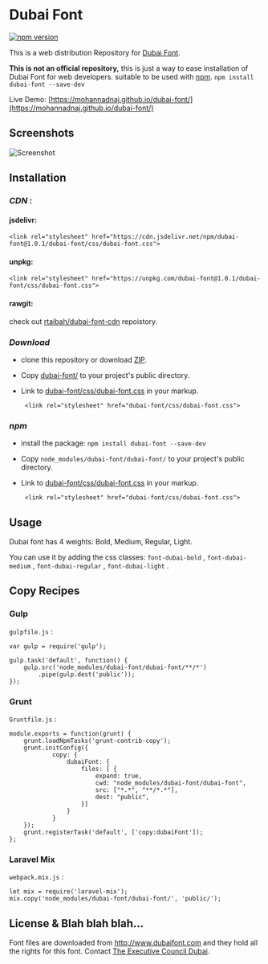 # Dubai Font

[![npm version](https://badge.fury.io/js/dubai-font.svg)](http://badge.fury.io/js/dubai-font)

This is a web distribution Repository for [Dubai Font](https://dubaifont.com).

**This is not an official repository,** this is just a way to ease installation of Dubai Font for web developers. suitable to be used with [npm](https://www.npmjs.com). `npm install dubai-font --save-dev`

Live Demo: [https://mohannadnaj.github.io/dubai-font/](https://mohannadnaj.github.io/dubai-font/)

## Screenshots

![Screenshot](https://mohannadnaj.github.io/dubai-font/screenshot.png)

## Installation

### *CDN* :

#### jsdelivr:

    <link rel="stylesheet" href="https://cdn.jsdelivr.net/npm/dubai-font@1.0.1/dubai-font/css/dubai-font.css">

#### unpkg:

    <link rel="stylesheet" href="https://unpkg.com/dubai-font@1.0.1/dubai-font/css/dubai-font.css">

#### rawgit:

check out [rtaibah/dubai-font-cdn](https://github.com/rtaibah/dubai-font-cdn/) repoistory.

### *Download*

 - clone this repository or download [ZIP](https://github.com/MohannadNaj/dubai-font/archive/master.zip).
 
 - Copy [dubai-font/](dubai-font/) to your project's public directory.

 - Link to [dubai-font/css/dubai-font.css](dubai-font/css/dubai-font.css) in your markup.

        <link rel="stylesheet" href="dubai-font/css/dubai-font.css">


### *npm*

 - install the package: `npm install dubai-font --save-dev`

 - Copy `node_modules/dubai-font/dubai-font/` to your project's public directory.
 
 - Link to [dubai-font/css/dubai-font.css](dubai-font/css/dubai-font.css) in your markup.

        <link rel="stylesheet" href="dubai-font/css/dubai-font.css">

## Usage

Dubai font has 4 weights: Bold, Medium, Regular, Light.

You can use it by adding the css classes: `font-dubai-bold` , `font-dubai-medium` , `font-dubai-regular` , `font-dubai-light` .


## Copy Recipes
### Gulp

`gulpfile.js` :

    var gulp = require('gulp');

    gulp.task('default', function() {
        gulp.src('node_modules/dubai-font/dubai-font/**/*')
            .pipe(gulp.dest('public'));
    });

### Grunt

`Gruntfile.js` :

    module.exports = function(grunt) {
        grunt.loadNpmTasks('grunt-contrib-copy');
        grunt.initConfig({
                copy: {
                    dubaiFont: {
                        files: [ {
                            expand: true,
                            cwd: "node_modules/dubai-font/dubai-font",
                            src: ["*.*", "**/*.*"],
                            dest: "public",
                        }]
                    }
                }
        });
        grunt.registerTask('default', ['copy:dubaiFont']);
    };

### Laravel Mix

`webpack.mix.js` :

    let mix = require('laravel-mix');
    mix.copy('node_modules/dubai-font/dubai-font/', 'public/');


## License & Blah blah blah...

 Font files are downloaded from http://www.dubaifont.com and they hold all the rights for this font. Contact [The Executive Council Dubai](https://dubaifont.com/contact).
